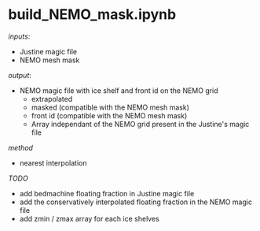 # build_NEMO_mask.ipynb

*inputs*: 
- Justine magic file
- NEMO mesh mask

*output*:
- NEMO magic file with ice shelf and front id on the NEMO grid
   - extrapolated
   - masked (compatible with the NEMO mesh mask)
   - front id (compatible with the NEMO mesh mask)
   - Array independant of the NEMO grid present in the Justine's magic file

*method*
- nearest interpolation

*TODO*
- add bedmachine floating fraction in Justine magic file
- add the conservatively interpolated floating fraction in the NEMO magic file
- add zmin / zmax array for each ice shelves
